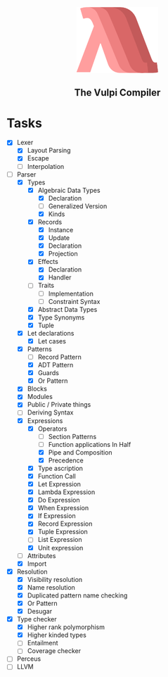 <p align="center"><img alt="Vulpi Logo" height="150px" src="images/logo.png"></p>
<h2 align="center">The Vulpi Compiler</h2>

# Tasks

- [x] Lexer
    - [x] Layout Parsing
    - [x] Escape
    - [ ] Interpolation
- [ ] Parser
    - [x] Types
        - [x] Algebraic Data Types
            - [x] Declaration
            - [ ] Generalized Version
            - [X] Kinds
        - [x] Records
            - [x] Instance
            - [x] Update
            - [x] Declaration
            - [x] Projection
        - [x] Effects
            - [x] Declaration
            - [x] Handler
        - [ ] Traits
            - [ ] Implementation
            - [ ] Constraint Syntax
        - [x] Abstract Data Types
        - [x] Type Synonyms
        - [x] Tuple
    - [x] Let declarations
        - [x] Let cases
    - [x] Patterns
        - [ ] Record Pattern
        - [x] ADT Pattern
        - [x] Guards
        - [x] Or Pattern
    - [x] Blocks
    - [x] Modules
    - [x] Public / Private things
    - [ ] Deriving Syntax
    - [x] Expressions
        - [x] Operators
            - [ ] Section Patterns
            - [ ] Function applications In Half
            - [x] Pipe and Composition
            - [x] Precedence
        - [x] Type ascription
        - [x] Function Call
        - [x] Let Expression
        - [x] Lambda Expression
        - [x] Do Expression
        - [x] When Expression
        - [x] If Expression
        - [x] Record Expression
        - [x] Tuple Expression
        - [ ] List Expression
        - [x] Unit expression
    - [ ] Attributes
    - [x] Import
- [x] Resolution
    - [x] Visibility resolution
    - [x] Name resolution
    - [x] Duplicated pattern name checking
    - [x] Or Pattern
    - [x] Desugar
- [x] Type checker
    - [x] Higher rank polymorphism
    - [x] Higher kinded types
    - [ ] Entailment
    - [ ] Coverage checker
- [ ] Perceus
- [ ] LLVM